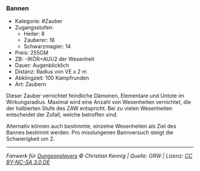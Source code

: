 ### Bannen

- Kategorie: #Zauber
- Zugangsstufen:
  - Heiler: 8
  - Zauberer: 18
  - Schwarzmagier: 14
- Preis: 255GM
- ZB: -(KÖR+AU)/2 der Wesenheit
- Dauer: Augenblicklich
- Distanz: Radius von VE x 2 m
- Abklingzeit: 100 Kampfrunden
- Art: Zaubern

Dieser Zauber vernichtet feindliche Dämonen, Elementare und Untote im Wirkungsradius. Maximal wird eine Anzahl von Wesenheiten vernichtet, die der halbierten Stufe des ZAW entspricht. Bei zu vielen Wesenheiten entscheidet der Zufall, welche betroffen sind.

Alternativ können auch bestimmte, einzelne Wesenheiten als Ziel des Bannes bestimmt werden. Pro misslungenen Bannversuch steigt die Schwierigkeit um 2.

---

_Fanwerk für [Dungeonslayers](https://www.dungeonslayers.net/) © Christian Kennig | Quelle: GRW | Lizenz: [CC BY-NC-SA 3.0 DE](https://creativecommons.org/licenses/by-nc-sa/3.0/de/)_
